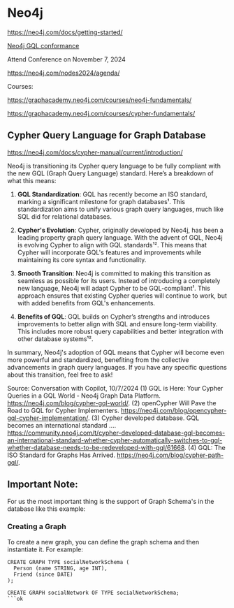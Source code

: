 # Neo4j

https://neo4j.com/docs/getting-started/

[Neo4j GQL conformance](https://neo4j.com/docs/cypher-manual/current/appendix/gql-conformance/)

Attend Conference on November 7, 2024

https://neo4j.com/nodes2024/agenda/

Courses:

https://graphacademy.neo4j.com/courses/neo4j-fundamentals/

https://graphacademy.neo4j.com/courses/cypher-fundamentals/

## Cypher Query Language for Graph Database

https://neo4j.com/docs/cypher-manual/current/introduction/

Neo4j is transitioning its Cypher query language to be fully compliant with the new GQL (Graph Query Language) standard. Here’s a breakdown of what this means:

1. **GQL Standardization**: GQL has recently become an ISO standard, marking a significant milestone for graph databases¹. This standardization aims to unify various graph query languages, much like SQL did for relational databases.

2. **Cypher's Evolution**: Cypher, originally developed by Neo4j, has been a leading property graph query language. With the advent of GQL, Neo4j is evolving Cypher to align with GQL standards¹². This means that Cypher will incorporate GQL's features and improvements while maintaining its core syntax and functionality.

3. **Smooth Transition**: Neo4j is committed to making this transition as seamless as possible for its users. Instead of introducing a completely new language, Neo4j will adapt Cypher to be GQL-compliant¹. This approach ensures that existing Cypher queries will continue to work, but with added benefits from GQL's enhancements.

4. **Benefits of GQL**: GQL builds on Cypher’s strengths and introduces improvements to better align with SQL and ensure long-term viability. This includes more robust query capabilities and better integration with other database systems¹².

In summary, Neo4j's adoption of GQL means that Cypher will become even more powerful and standardized, benefiting from the collective advancements in graph query languages. If you have any specific questions about this transition, feel free to ask!

Source: Conversation with Copilot, 10/7/2024
(1) GQL is Here: Your Cypher Queries in a GQL World - Neo4j Graph Data Platform. https://neo4j.com/blog/cypher-gql-world/.
(2) openCypher Will Pave the Road to GQL for Cypher Implementers. https://neo4j.com/blog/opencypher-gql-cypher-implementation/.
(3) Cypher developed database. GQL becomes an international standard .... https://community.neo4j.com/t/cypher-developed-database-gql-becomes-an-international-standard-whether-cypher-automatically-switches-to-gql-whether-database-needs-to-be-redeveloped-with-gql/61668.
(4) GQL: The ISO Standard for Graphs Has Arrived. https://neo4j.com/blog/cypher-path-gql/.


## Important Note:

For us the most important thing is the support of Graph Schema's in the database like this example:

### Creating a Graph
To create a new graph, you can define the graph schema and then instantiate it. For example:

```gql
CREATE GRAPH TYPE socialNetworkSchema (
  Person (name STRING, age INT),
  Friend (since DATE)
);

CREATE GRAPH socialNetwork OF TYPE socialNetworkSchema;
```ok